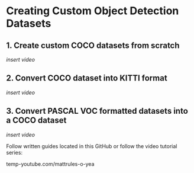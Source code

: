 # Creating Custom Object Detection Datasets


## 1. Create custom COCO datasets from scratch

*insert video*

## 2. Convert COCO dataset into KITTI format

*insert video*

## 3. Convert PASCAL VOC formatted datasets into a COCO dataset

*insert video*


 Follow written guides located in this GitHub or follow the video tutorial series:
 
 temp-youtube.com/mattrules-o-yea
